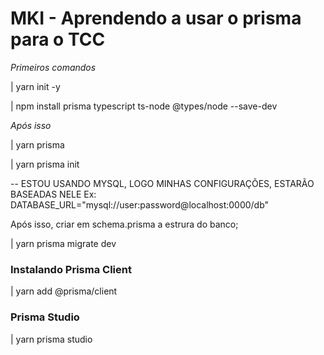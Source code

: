 # MKI - Aprendendo a usar o prisma para o TCC

*Primeiros comandos*
<p>| yarn init -y</p>
<p>| npm install prisma typescript ts-node @types/node --save-dev</p>

*Após isso*
<p>| yarn prisma</p>
<p>| yarn prisma init</p>


-- ESTOU USANDO MYSQL, LOGO MINHAS CONFIGURAÇÕES, ESTARÃO BASEADAS NELE
Ex: DATABASE_URL="mysql://user:password@localhost:0000/db"

Após isso, criar em schema.prisma a estrura do banco;
<p>| yarn prisma migrate dev</p>


### Instalando Prisma Client
<p>| yarn add @prisma/client</p>

### Prisma Studio
<p>| yarn prisma studio</p>
